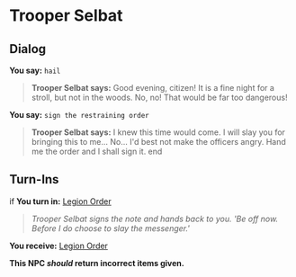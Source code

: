 # Trooper Selbat
## Dialog

**You say:** `hail`



>**Trooper Selbat says:** Good evening, citizen! It is a fine night for a stroll, but not in the woods. No, no! That would be far too dangerous!

**You say:** `sign the restraining order`



>**Trooper Selbat says:** I knew this time would come. I will slay you for bringing this to me... No... I'd best not make the officers angry. <sigh> Hand me the order and I shall sign it.
end

## Turn-Ins



if **You turn in:** [Legion Order](/item/18248)


>*Trooper Selbat signs the note and hands back to you. 'Be off now. Before I do choose to slay the messenger.'*


 **You receive:**  [Legion Order](/item/18249) 

**This NPC *should* return incorrect items given.**
